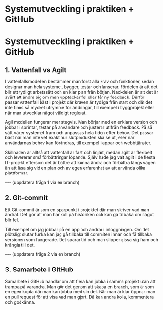 # Systemutveckling i praktiken + GitHub
# Systemutveckling i praktiken + GitHub

## 1. Vattenfall vs Agilt
I vattenfallsmodellen bestämmer man först alla krav och funktioner, sedan designar man hela systemet, bygger, testar och lanserar. Fördelen är att det blir ett tydligt arbetssätt och en klar plan från början. Nackdelen är att det är svårt att ändra sig om man upptäcker fel eller får ny feedback. Därför passar vattenfall bäst i projekt där kraven är tydliga från start och där det inte finns så mycket utrymme för ändringar, till exempel i byggprojekt eller när man utvecklar något väldigt reglerat.  

Agil modellen fungerar mer stegvis. Man börjar med en enklare version och jobbar i sprintar, testar på användare och justerar utifrån feedback. På så sätt växer systemet fram och anpassas hela tiden efter behov. Det passar bäst när man inte vet exakt hur slutprodukten ska se ut, eller när användarnas behov kan förändras, till exempel i appar och webbtjänster.  

Skillnaden är alltså att vattenfall är fast och linjärt, medan agilt är flexibelt och levererar små förbättringar löpande. Själv hade jag valt agilt i de flesta IT-projekt eftersom det är bättre att kunna ändra och förbättra längs vägen än att låsa sig vid en plan och av egen erfarenhet av att använda olika plattformar.  

--- (uppdatera fråga 1 via en branch)

## 2. Git-commit
Ett Git-commit är som en sparpunkt i projektet där man skriver vad man ändrat. Det gör att man har koll på historiken och kan gå tillbaka om något blir fel.  

Till exempel om jag jobbar på en app och ändrar i inloggningen. Om det plötsligt slutar funka kan jag gå tillbaka till commiten innan och få tillbaka versionen som fungerade. Det sparar tid och man slipper gissa sig fram och krångla till det.  

--- (uppdatera fråga 2 via en branch)

## 3. Samarbete i GitHub
Samarbete i GitHub handlar om att flera kan jobba i samma projekt utan att trampa på varandra. Man gör det genom att skapa en branch, som är som en egen kopia där man kan jobba med sin del. När man är klar öppnar man en pull request för att visa vad man gjort. Då kan andra kolla, kommentera och godkänna.  
